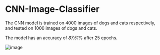 # CNN-Image-Classifier

The CNN model is trained on 4000 images of dogs and cats respectively, and tested on 1000 images of dogs and cats.

The model has an accuracy of *87.51%* after 25 epochs. 

![image](https://user-images.githubusercontent.com/93526322/159340422-ca8f2811-7337-4f89-bc56-17dc5f97c548.png)


